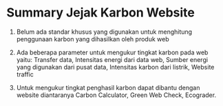 # Summary Jejak Karbon Website
1. Belum ada standar khusus yang digunakan untuk menghitung penggunaan karbon yang dihasilkan oleh produk web
2. Ada beberapa parameter untuk mengukur tingkat karbon pada web yaitu: Transfer data, Intensitas energi dari data web, Sumber energi yang digunakan dari pusat data, Intensitas karbon dari listrik, Website traffic

3. Untuk mengukur tingkat penghasil karbon dapat dibantu dengan website diantaranya Carbon Calculator, Green Web Check, Ecograder.


